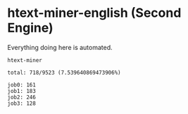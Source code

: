 # htext-miner-english (Second Engine)

Everything doing here is automated.

```
htext-miner

total: 718/9523 (7.539640869473906%)

job0: 161
job1: 183
job2: 246
job3: 128
```